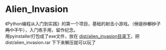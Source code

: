 # Alien_Invasion
  《Python编程从入门到实践》的第一个项目，基础的射击小游戏。（~~但是抄都抄了两个下午~~），入门练手用，留作纪念。</br>
  用pyinstaller打包成了exe文件，放在 [dist/alien_invasion目录下](https://github.com/xiangmy21/alien_invasion/tree/main/dist/alien_invasion)，把 dist/alien_invasion.rar 下下来解压就可以玩了
